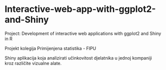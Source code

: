 # Interactive-web-app-with-ggplot2-and-Shiny
Project: Development of interactive web applications with ggplot2 and Shiny in R

Projekt kolegija Primijenjena statistika - FIPU

Shiny aplikacija koja analizirati učinkovitost djelatnika u jednoj kompaniji kroz različite vizualne alate.
